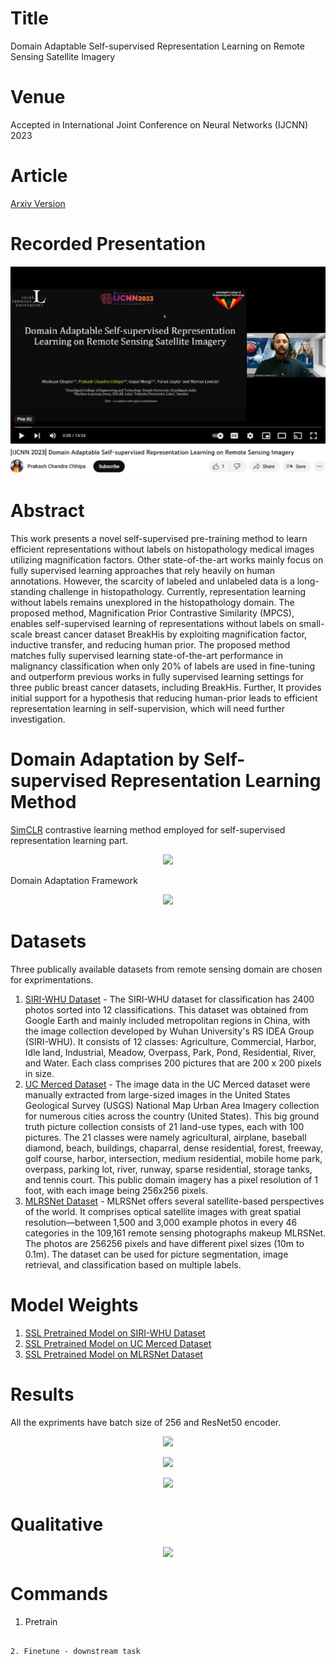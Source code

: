 # Title

Domain Adaptable Self-supervised Representation Learning on Remote Sensing Satellite Imagery

# Venue

Accepted in International Joint Conference on Neural Networks (IJCNN) 2023


# Article

[Arxiv Version]()

# Recorded Presentation
[![IMAGE ALT TEXT HERE](https://github.com/muskaan712/Domain-Adaptable-Self-Supervised-Representation-Learning-on-Remote-Sensing-Satellite-Imagery/blob/main/figures/sih_thumbnail.PNG)](https://www.youtube.com/watch?v=NOjXK1_cdhA)


# Abstract

This work presents a novel self-supervised pre-training method to learn efficient representations without labels on histopathology medical images utilizing magnification factors. Other state-of-the-art works mainly focus on fully supervised learning approaches that rely heavily on human annotations. However, the scarcity of labeled and unlabeled data is a long-standing challenge in histopathology. Currently, representation learning without labels remains unexplored in the histopathology domain. The proposed method, Magnification Prior Contrastive Similarity (MPCS), enables self-supervised learning of representations without labels on small-scale breast cancer dataset BreakHis by exploiting magnification factor, inductive transfer, and reducing human prior. The proposed method matches fully supervised learning state-of-the-art performance in malignancy classification when only 20% of labels are used in fine-tuning and outperform previous works in fully supervised learning settings for three public breast cancer datasets, including BreakHis. Further, It provides initial support for a hypothesis that reducing human-prior leads to efficient representation learning in self-supervision, which will need further investigation.

# Domain Adaptation by Self-supervised Representation Learning Method
[SimCLR](http://proceedings.mlr.press/v119/chen20j.html) contrastive learning method employed for self-supervised representation learning part.
<p align="center">
  <img src="https://github.com/muskaan712/Domain-adaptable-self-supervised-representation-learning-based-classification-of-remotely-sensed-sat/blob/main/figures/contrastive_ssl_on_remote_sensing.PNG">
</p>

Domain Adaptation Framework

<p align="center">
  <img src="https://github.com/muskaan712/Domain-adaptable-self-supervised-representation-learning-based-classification-of-remotely-sensed-sat/blob/main/figures/ssl_domain_adpation_framework.PNG">
</p>


# Datasets
Three publically available datasets from remote sensing domain are chosen for exprimentations.

1. [SIRI-WHU Dataset](http://www.lmars.whu.edu.cn/prof_web/zhongyanfei/e-code.html) - The SIRI-WHU dataset for classification has 2400 photos sorted into 12 classifications. This dataset was obtained from Google Earth and mainly included metropolitan regions in China, with the image collection developed by Wuhan University's RS IDEA Group (SIRI-WHU). It consists of 12 classes: Agriculture, Commercial, Harbor, Idle land, Industrial, Meadow, Overpass, Park, Pond, Residential, River, and Water. Each class comprises 200 pictures that are 200 x 200 pixels in size.
2. [UC Merced Dataset](http://weegee.vision.ucmerced.edu/datasets/landuse.html) - The image data in the UC Merced dataset were manually extracted from large-sized images in the United States Geological Survey (USGS) National Map Urban Area Imagery collection for numerous cities across the country (United States). This big ground truth picture collection consists of 21 land-use types, each with 100 pictures. The 21 classes were namely agricultural, airplane, baseball diamond, beach, buildings, chaparral, dense residential, forest, freeway, golf course, harbor, intersection, medium residential, mobile home park, overpass, parking lot, river, runway, sparse residential, storage tanks, and tennis court. This public domain imagery has a pixel resolution of 1 foot, with each image being 256x256 pixels.
3. [MLRSNet Dataset](https://data.mendeley.com/datasets/7j9bv9vwsx/2) - MLRSNet offers several satellite-based perspectives of the world. It comprises optical satellite images with great spatial resolution—between 1,500 and 3,000 example photos in every 46 categories in the 109,161 remote sensing photographs makeup MLRSNet. The photos are 256256 pixels and have different pixel sizes (10m to 0.1m). The dataset can be used for picture segmentation, image retrieval, and classification based on multiple labels.

# Model Weights
 
1. [SSL Pretrained Model on SIRI-WHU Dataset](https://github.com/muskaan712/Domain-adaptable-self-supervised-representation-learning-based-classification-of-remotely-sensed-sat/tree/main/Pretext_Checkpoints/SIRI-WHU)
2. [SSL Pretrained Model on UC Merced Dataset](https://github.com/muskaan712/Domain-adaptable-self-supervised-representation-learning-based-classification-of-remotely-sensed-sat/tree/main/Pretext_Checkpoints/UCMD)
2. [SSL Pretrained Model on MLRSNet Dataset](https://github.com/muskaan712/Domain-adaptable-self-supervised-representation-learning-based-classification-of-remotely-sensed-sat/tree/main/Pretext_Checkpoints/MLRSNet)

# Results
All the expriments have batch size of 256 and ResNet50 encoder.
<p align="center">
  <img src="https://github.com/muskaan712/Domain-adaptable-self-supervised-representation-learning-based-classification-of-remotely-sensed-sat/blob/main/results/SIRI-WHU_results.PNG">
</p>

<p align="center">
  <img src="https://github.com/muskaan712/Domain-adaptable-self-supervised-representation-learning-based-classification-of-remotely-sensed-sat/blob/main/results/MLRSNet_results.PNG">
</p>

<p align="center">
  <img src="https://github.com/muskaan712/Domain-adaptable-self-supervised-representation-learning-based-classification-of-remotely-sensed-sat/blob/main/results/UCMD_results.PNG">
</p>

# Qualitative
<p align="center">
  <img  src="https://github.com/muskaan712/Domain-adaptable-self-supervised-representation-learning-based-classification-of-remotely-sensed-sat/blob/main/results/activationmaps.PNG">
</p>


  
# Commands

1. Pretrain

``````

2. Finetune - downstream task

``````
